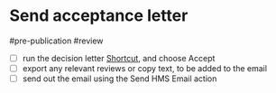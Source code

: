 # Send acceptance letter

#pre-publication #review

- [ ] run the decision letter [Shortcut](shortcuts://run-shortcut?name=HMS-decision-letter), and choose Accept
- [ ] export any relevant reviews or copy text, to be added to the email
- [ ] send out the email using the Send HMS Email action
